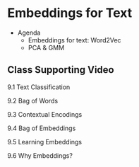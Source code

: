 # Embeddings for Text

* Agenda
  - Embeddings for text: Word2Vec
  - PCA & GMM

## Class Supporting Video

9.1 Text Classification

9.2 Bag of Words

9.3 Contextual Encodings

9.4 Bag of Embeddings

9.5 Learning Embeddings

9.6 Why Embeddings?
